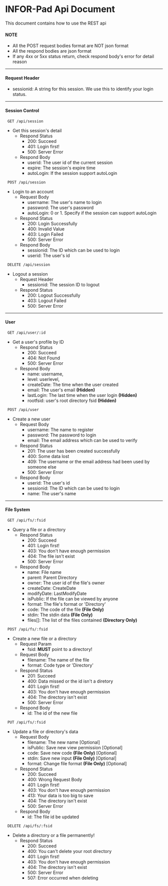 # INFOR-Pad Api Document
This document contains how to use the REST api
#### NOTE
 * All the POST request bodies format are NOT json format
 * All the respond bodies are json format
 * If any 4xx or 5xx status return, check respond body's error for detail reason
***
#### Request Header
 * sessionid: A string for this session. We use this to identify your login status.
***
#### Session Control
~~~http
 GET /api/session
~~~
 * Get this session's detail
     * Respond Status
         * 200: Succeed
         * 401: Login first!
         * 500: Server Error
     * Respond Body
         * userid: The user id of the current session
         * expire: The session's expire time
         * autoLogin: If the session support autoLogin

~~~http
 POST /api/session
~~~
 * Login to an account
	 * Request Body
	 	 * username: The user's name to login
	 	 * password: The user's password
	 	 * autoLogin: 0 or 1. Specify if the session can support autoLogin
	 * Respond Status
	 	 * 200: Login Successfully
	 	 * 400: Invalid Value
	 	 * 403: Login Failed
	 	 * 500: Server Error
	 * Respond Body
	 	 * sessionid: The ID which can be used to login
	 	 * userid: The user's id

~~~http
 DELETE /api/session
~~~
 * Logout a session
	 * Request Header
	 	 * sessionid: The session ID to logout
	 * Respond Status
	 	 * 200: Logout Successfully
	 	 * 403: Logout Failed
	 	 * 500: Server Error

***
#### User
~~~http
 GET /api/user/:id
~~~
 * Get a user's profile by ID
     * Respond Status
         * 200: Succeed
         * 404: Not Found
         * 500: Server Error
     * Respond Body
         * name: username,
         * level: userlevel,
         * createDate: The time when the user created
         * email: The user's email **(Hidden)**
         * lastLogin: The last time when the user login **(Hidden)**
         * rootfsid: user's root directory fsid **(Hidden)**

~~~http
 POST /api/user
~~~
 * Create a new user
 	 * Request Body
 		 * username: The name to register
 		 * password: The password to login
 		 * email: The email address which can be used to verify
 	 * Respond Status
 		 * 201: The user has been created successfully
 		 * 400: Some data lost
 		 * 409: The username or the email address had been used by someone else
 		 * 500: Server Error
   	 * Respond Body
         * userid: The user's id
 		 * sessionid: The ID which can be used to login
	 	 * name: The user's name

***
#### File System
~~~http
 GET /api/fs/:fsid
~~~
 * Query a file or a directory
     * Respond Status
         * 200: Succeed
         * 401: Login first!
         * 403: You don't have enough permission
         * 404: The file isn't exist
         * 500: Server Error
     * Respond Body
         * name: File name
         * parent: Parent Directory
         * owner: The user id of the file's owner
         * createDate: CreateDate
         * modifyDate: LastModifyDate
         * isPublic: If the file can be viewed by anyone
         * format: The file's format or 'Directory'
         * code: The code of the file **(File Only)**
         * stdin: The stdin data **(File Only)**
         * files[]: The list of the files contained **(Directory Only)**

~~~http
 POST /api/fs/:fsid
~~~
 * Create a new file or a directory
     * Request Param
     	 * fsid: **MUST** point to a directory!
     * Request Body
         * filename: The name of the file
         * format: Code type or 'Directory'
     * Respond Status
         * 201: Succeed
         * 400: Data missed or the id isn't a diretory
         * 401: Login first!
         * 403: You don't have enough permission
         * 404: The directory isn't exist
         * 500: Server Error
     * Respond Body
         * id: The id of the new file

~~~http
 PUT /api/fs/:fsid
~~~
 * Update a file or directory's data
     * Request Body
         * filename: The new name [Optional]
         * isPublic: Save new view permission [Optional]
         * code: Save new code **(File Only)** [Optional]
         * stdin: Save new input **(File Only)** [Optional]
         * format: Change file format **(File Only)** [Optional]
     * Respond Status
         * 200: Succeed
         * 400: Wrong Request Body
         * 401: Login first!
         * 403: You don't have enough permission
         * 413: Your data is too big to save
         * 404: The directory isn't exist
         * 500: Server Error
     * Respond Body
         * id: The file id be updated

~~~http
 DELETE /api/fs/:fsid
~~~
 * Delete a directory or a file permanently!
     * Respond Status
         * 200: Succeed
         * 400: You can't delete your root directory
         * 401: Login first!
         * 403: You don't have enough permission
         * 404: The directory isn't exist
         * 500: Server Error
         * 507: Error occurred when deleting
